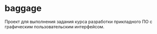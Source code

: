 # baggage


Проект для выполнения задания курса разработки прикладного ПО с графическим пользовательским интерфейсом.


